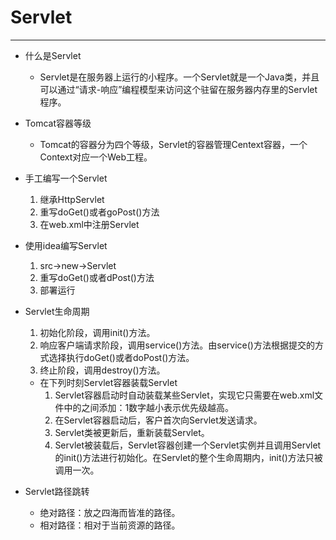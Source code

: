 # Servlet

---

- 什么是Servlet
	- Servlet是在服务器上运行的小程序。一个Servlet就是一个Java类，并且可以通过“请求-响应”编程模型来访问这个驻留在服务器内存里的Servlet程序。
	
- Tomcat容器等级
	- Tomcat的容器分为四个等级，Servlet的容器管理Centext容器，一个Context对应一个Web工程。
	
- 手工编写一个Servlet
	1. 继承HttpServlet
	2. 重写doGet()或者goPost()方法
	3. 在web.xml中注册Servlet
	
- 使用idea编写Servlet
    1. src->new->Servlet
    2. 重写doGet()或者dPost()方法
    3. 部署运行
    
- Servlet生命周期
    1. 初始化阶段，调用init()方法。
    2. 响应客户端请求阶段，调用service()方法。由service()方法根据提交的方式选择执行doGet()或者doPost()方法。
    3. 终止阶段，调用destroy()方法。
    - 在下列时刻Servlet容器装载Servlet
        1. Servlet容器启动时自动装载某些Servlet，实现它只需要在web.xml文件中的<Servlet></Servlet>之间添加：<loadon-startup>1</loadon-startup>数字越小表示优先级越高。
        2. 在Servlet容器启动后，客户首次向Servlet发送请求。
        3. Servlet类被更新后，重新装载Servlet。
        4. Servlet被装载后，Servlet容器创建一个Servlet实例并且调用Servlet的init()方法进行初始化。在Servlet的整个生命周期内，init()方法只被调用一次。
      
- Servlet路径跳转
    - 绝对路径：放之四海而皆准的路径。
    - 相对路径：相对于当前资源的路径。
    